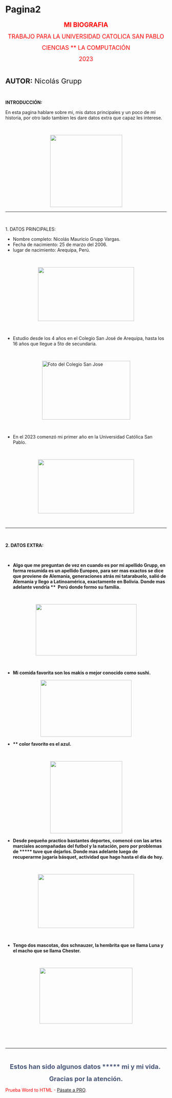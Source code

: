 # Pagina2
<p style="text-align: center;"><strong><span style="font-size: 20px; color: red;">MI BIOGRAFIA</span></strong></p>
<p style="text-align: center;"><span style="font-size: 18px; color: red;">TRABAJO PARA LA UNIVERSIDAD CATOLICA SAN PABLO</span></p>
<p style="text-align: center;"><span style="font-size: 18px;"><span style="color: red;">CIENCIAS ** LA COMPUTACI&Oacute;N</span></span></p>
<p style="text-align: center;"><span style="font-size: 18px; color: red;">2023</span></p>
<p style="text-align: center;"><br></p>
<p style="text-align: left;"><strong><span style="font-size: 22px;">AUTOR:</span></strong><span style="font-size: 22px;">&nbsp;Nicol&aacute;s Grupp</span></p>
<p style="text-align: left;"><br></p>
<p style="text-align: left;"><strong>INTRODUCCI&Oacute;N:&nbsp;</strong></p>
<p style="text-align: left;">En esta pagina hablare sobre mi, mis datos principales y un poco de mi historia, por otro lado tambien les dare datos extra que capaz les interese.&nbsp;</p>
<p style="text-align: left;"><br></p>
<p style="text-align: left;"><img src="https://myfiles.space/user_files/180061_602ab71bdb203d45/180061_custom_files/img1698036125.png" width="225" height="225" style="margin: 0 auto; display: block; "></p>
<hr>
<p><br></p>
<p>1. DATOS PRINCIPALES:</p>
<ul>
    <li>Nombre completo: Nicol&aacute;s Mauricio Grupp Vargas.</li>
    <li>Fecha de nacimiento: 25 de marzo del 2006.&nbsp;</li>
    <li>lugar de nacimiento: Arequipa, Per&uacute;.</li>
</ul>
<p><br></p>
<p><img src="https://myfiles.space/user_files/180061_602ab71bdb203d45/180061_custom_files/img1698037113.jpeg" width="300" height="168" style="margin: 0 auto; display: block; "></p>
<p><br></p>
<ul>
    <li>Estudio desde los 4 a&ntilde;os en el Colegio San Jos&eacute; de Arequipa, hasta los 16 a&ntilde;os que llegue a 5to de secundaria.</li>
</ul>
<p><br></p>
<p><img src="https://myfiles.space/user_files/180061_602ab71bdb203d45/180061_custom_files/img1698037264.jpeg" width="275" height="183" alt="Foto del Colegio San Jose" style="margin: 0 auto; display: block; "></p>
<p><br></p>
<ul>
    <li>En el 2023 comenz&oacute; mi primer a&ntilde;o en la Universidad Cat&oacute;lica San Pablo.</li>
</ul>
<p><br></p>
<p><img src="https://myfiles.space/user_files/180061_602ab71bdb203d45/180061_custom_files/img1698037332.jpeg" width="300" height="168" style="margin: 0 auto; display: block; "></p>
<p><br></p>
<hr>
<p><br></p>
<p><strong>2. DATOS EXTRA:</strong></p>
<p><br></p>
<ul>
    <li><strong> Algo que me preguntan de vez en cuando es por mi apellido Grupp, en forma resumida es un apellido Europeo, para ser mas exactos se dice que proviene de Alemania, generaciones atr&aacute;s mi tatarabuelo, sali&oacute; de Alemania y llego a Latinoam&eacute;rica, exactamente en Bolivia. Donde  mas adelante vendr&iacute;a ** &nbsp;Per&uacute; donde formo su familia.&nbsp;</strong></li>
</ul>
<p><br></p>
<p><img src="https://myfiles.space/user_files/180061_602ab71bdb203d45/180061_custom_files/img1698038032.jpeg" width="315" height="160" style="margin: 0 auto; display: block; "></p>
<p><br></p>
<ul>
    <li style="font-weight: bold;"><strong>Mi comida favorita son los makis o mejor conocido como sushi.</strong></li>
</ul>
<p><img src="https://myfiles.space/user_files/180061_602ab71bdb203d45/180061_custom_files/img1698038049.jpeg" width="284" height="177" style="margin: 0 auto; display: block; "></p>
<ul>
    <li style="font-weight: bold;"><strong>** color favorito es el azul.</strong></li>
</ul>
<p><strong><br></strong></p>
<p><img src="https://myfiles.space/user_files/180061_602ab71bdb203d45/180061_custom_files/img1698038093.png" width="225" height="225" style="margin: 0 auto; display: block; "></p>
<ul>
    <li style="font-weight: bold;"><strong>Desde peque&ntilde;o practico bastantes deportes, comenc&eacute; con las artes marciales acompa&ntilde;adas del futbol y la nataci&oacute;n, pero por problemas de ***** tuve que dejarlos. Donde mas adelante luego de recuperarme jugar&iacute;a b&aacute;squet, actividad que hago hasta el d&iacute;a de hoy. &nbsp;</strong></li>
</ul>
<p><strong><br></strong></p>
<p><img src="https://myfiles.space/user_files/180061_602ab71bdb203d45/180061_custom_files/img1698038106.jpeg" width="300" height="168" style="margin: 0 auto; display: block; "></p>
<p><strong><br></strong></p>
<ul>
    <li style="font-weight: bold;"><strong>Tengo dos mascotas, dos schnauzer, la hembrita que se llama Luna y el macho que se llama Chester.</strong></li>
</ul>
<p></p>
<p><br></p><img src="https://myfiles.space/user_files/180061_602ab71bdb203d45/180061_custom_files/img1698038116.jpeg" width="290" height="174" style="margin: 0 auto; display: block; ">
<p><br></p>
<p><br></p>
<hr>
<p><br></p>
<p style="text-align: center;"><span style="color: rgb(71, 85, 119); font-size: 20px;"><strong>Estos han sido algunos datos ***** mi y mi vida.&nbsp;</strong></span></p>
<p style="text-align: center;"><span style="color: rgb(71, 85, 119); font-size: 20px;"><strong>Gracias por la atenci&oacute;n.</strong></span></p>
<div style="color: red;">Prueba Word to HTML - <a href="https://wordtohtml.net/site/payment">P&aacute;sate a PRO</a>.</div>

